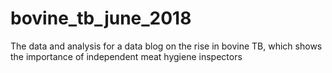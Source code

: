 # bovine_tb_june_2018
The data and analysis for a data blog on the rise in bovine TB, which shows the importance of independent meat hygiene inspectors
